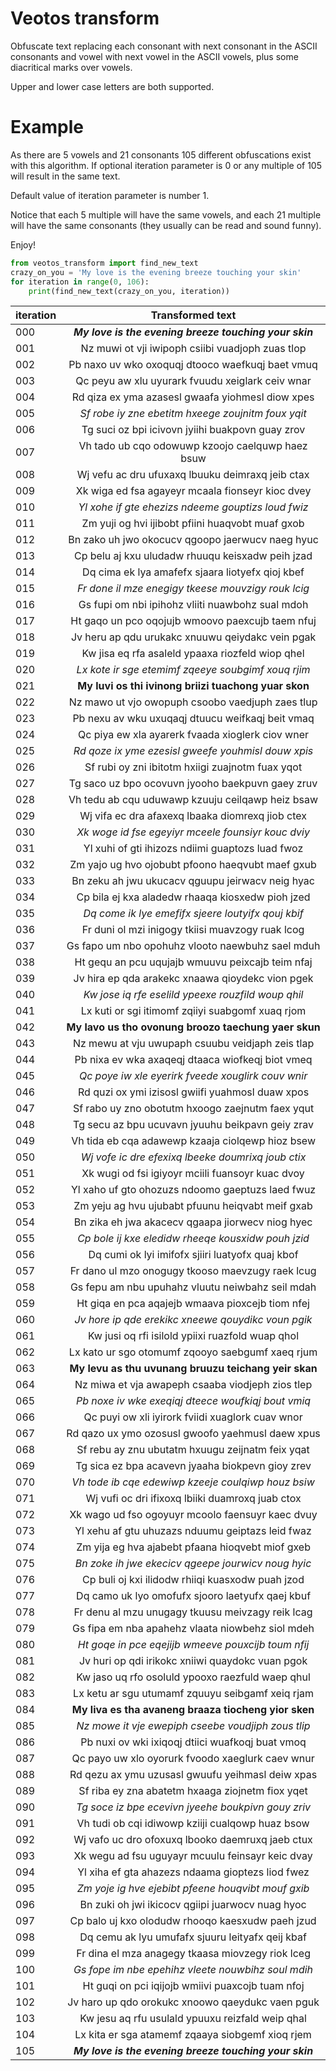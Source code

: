 # Veotos transform
Obfuscate text replacing each consonant with next consonant in the ASCII consonants and vowel with next vowel in the ASCII vowels,
plus some diacritical marks over vowels. 

Upper and lower case letters are both supported.

# Example
As there are 5 vowels and 21 consonants 105 different obfuscations exist with this algorithm. 
If optional iteration parameter is 0 or any multiple of 105 will result in the same text. 

Default value of iteration parameter is number 1.

Notice that each 5 multiple will have the same vowels, and each 21 multiple will have the same consonants (they usually can be read and
sound funny).

Enjoy!

```python
from veotos_transform import find_new_text
crazy_on_you = 'My love is the evening breeze touching your skin'
for iteration in range(0, 106):
    print(find_new_text(crazy_on_you, iteration))
```

|iteration|  Transformed text                                    |
|:------- |  :------------------------------------------------:  |
|000      |**_My love is the evening breeze touching your skin_**|
|001      |   Nz muwi ot vji iwipoph csiibi vuadjoph zuas tlop   |
|002      |   Pb naxo uv wko oxoquqj dtooco waefkuqj baet vmuq   |
|003      |   Qc peyu aw xlu uyurark fvuudu xeiglark ceiv wnar   |
|004      |   Rd qiza ex yma azasesl gwaafa yiohmesl diow xpes   |
|005      |  _Sf robe iy zne ebetitm hxeege zoujnitm foux yqit_  |
|006      |   Tg suci oz bpi icivovn jyiihi buakpovn guay zrov   |
|007      |   Vh tado ub cqo odowuwp kzoojo caelquwp haez bsuw   |
|008      |   Wj vefu ac dru ufuxaxq lbuuku deimraxq jeib ctax   |
|009      |   Xk wiga ed fsa agayeyr mcaala fionseyr kioc dvey   |
|010      |  _Yl xohe if gte ehezizs ndeeme gouptizs loud fwiz_  |
|011      |   Zm yuji og hvi ijibobt pfiini huaqvobt muaf gxob   |
|012      |   Bn zako uh jwo okocucv qgoopo jaerwucv naeg hyuc   |
|013      |   Cp belu aj kxu uludadw rhuuqu keisxadw peih jzad   |
|014      |   Dq cima ek lya amafefx sjaara liotyefx qioj kbef   |
|015      |  _Fr done il mze enegigy tkeese mouvzigy rouk lcig_  |
|016      |   Gs fupi om nbi ipihohz vliiti nuawbohz sual mdoh   |
|017      |   Ht gaqo un pco oqojujb wmoovo paexcujb taem nfuj   |
|018      |   Jv heru ap qdu urukakc xnuuwu qeiydakc vein pgak   |
|019      |   Kw jisa eq rfa asaleld ypaaxa riozfeld wiop qhel   |
|020      |  _Lx kote ir sge etemimf zqeeye soubgimf xouq rjim_  |
|021      | **My luvi os thi ivinong briizi tuachong yuar skon** |
|022      |   Nz mawo ut vjo owopuph csoobo vaedjuph zaes tlup   |
|023      |   Pb nexu av wku uxuqaqj dtuucu weifkaqj beit vmaq   |
|024      |   Qc piya ew xla ayarerk fvaada xioglerk ciov wner   |
|025      |  _Rd qoze ix yme ezesisl gweefe youhmisl douw xpis_  |
|026      |   Sf rubi oy zni ibitotm hxiigi zuajnotm fuax yqot   |
|027      |   Tg saco uz bpo ocovuvn jyooho baekpuvn gaey zruv   |
|028      |   Vh tedu ab cqu uduwawp kzuuju ceilqawp heiz bsaw   |
|029      |   Wj vifa ec dra afaxexq lbaaka diomrexq jiob ctex   |
|030      |  _Xk woge id fse egeyiyr mceele founsiyr kouc dviy_  |
|031      |   Yl xuhi of gti ihizozs ndiimi guaptozs luad fwoz   |
|032      |   Zm yajo ug hvo ojobubt pfoono haeqvubt maef gxub   |
|033      |   Bn zeku ah jwu ukucacv qguupu jeirwacv neig hyac   |
|034      |   Cp bila ej kxa aladedw rhaaqa kiosxedw pioh jzed   |
|035      |  _Dq come ik lye emefifx sjeere loutyifx qouj kbif_  |
|036      |   Fr duni ol mzi inigogy tkiisi muavzogy ruak lcog   |
|037      |   Gs fapo um nbo opohuhz vlooto naewbuhz sael mduh   |
|038      |   Ht gequ an pcu uqujajb wmuuvu peixcajb teim nfaj   |
|039      |   Jv hira ep qda arakekc xnaawa qioydekc vion pgek   |
|040      |  _Kw jose iq rfe eselild ypeexe rouzfild woup qhil_  |
|041      |   Lx kuti or sgi itimomf zqiiyi suabgomf xuaq rjom   |
|042      | **My lavo us tho ovonung broozo taechung yaer skun** |
|043      |   Nz mewu at vju uwupaph csuubu veidjaph zeis tlap   |
|044      |   Pb nixa ev wka axaqeqj dtaaca wiofkeqj biot vmeq   |
|045      |  _Qc poye iw xle eyerirk fveede xouglirk couv wnir_  |
|046      |   Rd quzi ox ymi izisosl gwiifi yuahmosl duaw xpos   |
|047      |   Sf rabo uy zno obotutm hxoogo zaejnutm faex yqut   |
|048      |   Tg secu az bpu ucuvavn jyuuhu beikpavn geiy zrav   |
|049      |   Vh tida eb cqa adawewp kzaaja ciolqewp hioz bsew   |
|050      |  _Wj vofe ic dre efexixq lbeeke doumrixq joub ctix_  |
|051      |   Xk wugi od fsi igiyoyr mciili fuansoyr kuac dvoy   |
|052      |   Yl xaho uf gto ohozuzs ndoomo gaeptuzs laed fwuz   |
|053      |   Zm yeju ag hvu ujubabt pfuunu heiqvabt meif gxab   |
|054      |   Bn zika eh jwa akacecv qgaapa jiorwecv niog hyec   |
|055      |  _Cp bole ij kxe eledidw rheeqe kousxidw pouh jzid_  |
|056      |   Dq cumi ok lyi imifofx sjiiri luatyofx quaj kbof   |
|057      |   Fr dano ul mzo onogugy tkooso maevzugy raek lcug   |
|058      |   Gs fepu am nbu upuhahz vluutu neiwbahz seil mdah   |
|059      |   Ht giqa en pca aqajejb wmaava pioxcejb tiom nfej   |
|060      |  _Jv hore ip qde erekikc xneewe qouydikc voun pgik_  |
|061      |   Kw jusi oq rfi isilold ypiixi ruazfold wuap qhol   |
|062      |   Lx kato ur sgo otomumf zqooyo saebgumf xaeq rjum   |
|063      | **My levu as thu uvunang bruuzu teichang yeir skan** |
|064      |   Nz miwa et vja awapeph csaaba viodjeph zios tlep   |
|065      |  _Pb noxe iv wke exeqiqj dteece woufkiqj bout vmiq_  |
|066      |   Qc puyi ow xli iyirork fviidi xuaglork cuav wnor   |
|067      |   Rd qazo ux ymo ozosusl gwoofo yaehmusl daew xpus   |
|068      |   Sf rebu ay znu ubutatm hxuugu zeijnatm feix yqat   |
|069      |   Tg sica ez bpa acavevn jyaaha biokpevn gioy zrev   |
|070      |  _Vh tode ib cqe edewiwp kzeeje coulqiwp houz bsiw_  |
|071      |   Wj vufi oc dri ifixoxq lbiiki duamroxq juab ctox   |
|072      |   Xk wago ud fso ogoyuyr mcoolo faensuyr kaec dvuy   |
|073      |   Yl xehu af gtu uhuzazs nduumu geiptazs leid fwaz   |
|074      |   Zm yija eg hva ajabebt pfaana hioqvebt miof gxeb   |
|075      |  _Bn zoke ih jwe ekecicv qgeepe jourwicv noug hyic_  |
|076      |   Cp buli oj kxi ilidodw rhiiqi kuasxodw puah jzod   |
|077      |   Dq camo uk lyo omofufx sjooro laetyufx qaej kbuf   |
|078      |   Fr denu al mzu unugagy tkuusu meivzagy reik lcag   |
|079      |   Gs fipa em nba apahehz vlaata niowbehz siol mdeh   |
|080      |  _Ht goqe in pce eqejijb wmeeve pouxcijb toum nfij_  |
|081      |   Jv huri op qdi irikokc xniiwi quaydokc vuan pgok   |
|082      |   Kw jaso uq rfo osoluld ypooxo raezfuld waep qhul   |
|083      |   Lx ketu ar sgu utumamf zquuyu seibgamf xeiq rjam   |
|084      | **My liva es tha avaneng braaza tiocheng yior sken** |
|085      |   _Nz mowe it vje ewepiph cseebe voudjiph zous tlip_   |
|086      |   Pb nuxi ov wki ixiqoqj dtiici wuafkoqj buat vmoq   |
|087      |   Qc payo uw xlo oyorurk fvoodo xaeglurk caev wnur   |
|088      |   Rd qezu ax ymu uzusasl gwuufu yeihmasl deiw xpas   |
|089      |   Sf riba ey zna abatetm hxaaga ziojnetm fiox yqet   |
|090      |  _Tg soce iz bpe ecevivn jyeehe boukpivn gouy zriv_  |
|091      |   Vh tudi ob cqi idiwowp kziiji cualqowp huaz bsow   |
|092      |   Wj vafo uc dro ofoxuxq lbooko daemruxq jaeb ctux   |
|093      |   Xk wegu ad fsu uguyayr mcuulu feinsayr keic dvay   |
|094      |   Yl xiha ef gta ahazezs ndaama gioptezs liod fwez   |
|095      |  _Zm yoje ig hve ejebibt pfeene houqvibt mouf gxib_  |
|096      |   Bn zuki oh jwi ikicocv qgiipi juarwocv nuag hyoc   |
|097      |   Cp balo uj kxo olodudw rhooqo kaesxudw paeh jzud   |
|098      |   Dq cemu ak lyu umufafx sjuuru leityafx qeij kbaf   |
|099      |   Fr dina el mza anagegy tkaasa miovzegy riok lceg   |
|100      |  _Gs fope im nbe epehihz vleete nouwbihz soul mdih_  |
|101      |   Ht guqi on pci iqijojb wmiivi puaxcojb tuam nfoj   |
|102      |   Jv haro up qdo orokukc xnoowo qaeydukc vaen pguk   |
|103      |   Kw jesu aq rfu usulald ypuuxu reizfald weip qhal   |
|104      |   Lx kita er sga atamemf zqaaya siobgemf xioq rjem   |
|105      |**_My love is the evening breeze touching your skin_**|

